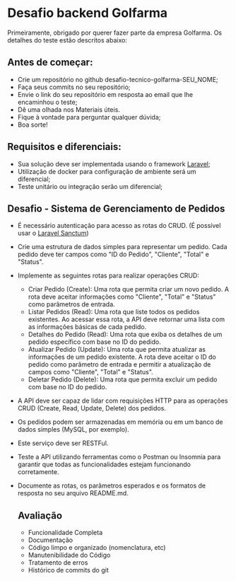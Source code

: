 # Desafio backend Golfarma
Primeiramente, obrigado por querer fazer parte da empresa Golfarma. Os detalhes do teste estão descritos abaixo:

## Antes de começar:
- Crie um repositório no github desafio-tecnico-golfarma-SEU_NOME;
- Faça seus commits no seu repositório;
- Envie o link do seu repositório em resposta ao email que lhe encaminhou o teste;
- Dê uma olhada nos Materiais úteis.
- Fique à vontade para perguntar qualquer dúvida;
- Boa sorte!

## Requisitos e diferenciais:
- Sua solução deve ser implementada usando o framework [Laravel](https://laravel.com/);
- Utilização de docker para configuração de ambiente será um diferencial;
- Teste unitário ou integração serão um diferencial;

## Desafio - Sistema de Gerenciamento de Pedidos
- É necessário autenticação para acesso as rotas do CRUD. (É possível usar o [Laravel Sanctum](https://laravel.com/docs/10.x/sanctum))
- Crie uma estrutura de dados simples para representar um pedido. Cada pedido deve ter campos como "ID do Pedido", "Cliente", "Total" e "Status".
- Implemente as seguintes rotas para realizar operações CRUD:
  - Criar Pedido (Create): Uma rota que permita criar um novo pedido. A rota deve aceitar informações como "Cliente", "Total" e "Status" como parâmetros de entrada.
  - Listar Pedidos (Read): Uma rota que liste todos os pedidos existentes. Ao acessar essa rota, a API deve retornar uma lista com as informações básicas de cada pedido.
  - Detalhes do Pedido (Read): Uma rota que exiba os detalhes de um pedido específico com base no ID do pedido.
  - Atualizar Pedido (Update): Uma rota que permita atualizar as informações de um pedido existente. A rota deve aceitar o ID do pedido como parâmetro de entrada e permitir a atualização de campos como "Cliente", "Total" e "Status".
  - Deletar Pedido (Delete): Uma rota que permita excluir um pedido com base no ID do pedido.
- A API deve ser capaz de lidar com requisições HTTP para as operações CRUD (Create, Read, Update, Delete) dos pedidos.
- Os pedidos podem ser armazenadas em memória ou em um banco de dados simples (MySQL, por exemplo).
- Este serviço deve ser RESTFul.
- Teste a API utilizando ferramentas como o Postman ou Insomnia para garantir que todas as funcionalidades estejam funcionando corretamente.
- Documente as rotas, os parâmetros esperados e os formatos de resposta no seu arquivo README.md.

  ## Avaliação
  - Funcionalidade Completa
  - Documentação
  - Código limpo e organizado (nomenclatura, etc)
  - Manutenibilidade do Código
  - Tratamento de erros
  - Histórico de commits do git

